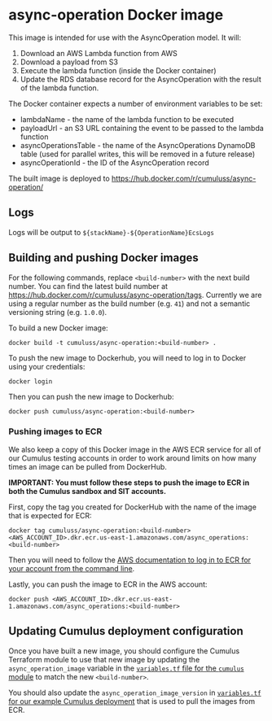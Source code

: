 # async-operation Docker image

This image is intended for use with the AsyncOperation model. It will:

1. Download an AWS Lambda function from AWS
2. Download a payload from S3
3. Execute the lambda function (inside the Docker container)
4. Update the RDS database record for the AsyncOperation with the result of the lambda function.

The Docker container expects a number of environment variables to be set:

* lambdaName - the name of the lambda function to be executed
* payloadUrl - an S3 URL containing the event to be passed to the lambda
  function
* asyncOperationsTable - the name of the AsyncOperations DynamoDB table (used for parallel writes, this will be removed in a future release)
* asyncOperationId - the ID of the AsyncOperation record

The built image is deployed to
<https://hub.docker.com/r/cumuluss/async-operation/>

## Logs

Logs will be output to `${stackName}-${OperationName}EcsLogs`

## Building and pushing Docker images

For the following commands, replace `<build-number>` with the next build number. You can
find the latest build number at <https://hub.docker.com/r/cumuluss/async-operation/tags>.
Currently we are using a regular number as the build number (e.g. `41`) and not a semantic
versioning string (e.g. `1.0.0`).

To build a new Docker image:

`docker build -t cumuluss/async-operation:<build-number> .`

To push the new image to Dockerhub, you will need to log in to Docker using your credentials:

`docker login`

Then you can push the new image to Dockerhub:

`docker push cumuluss/async-operation:<build-number>`

### Pushing images to ECR

We also keep a copy of this Docker image in the AWS ECR service for all of our Cumulus
testing accounts in order to work around limits on how many times an image can be pulled
from DockerHub.

**IMPORTANT: You must follow these steps to push the image to ECR in both the Cumulus sandbox and SIT accounts.**

First, copy the tag you created for DockerHub with the name of the image that
is expected for ECR:

```shell
docker tag cumuluss/async-operation:<build-number> <AWS_ACCOUNT_ID>.dkr.ecr.us-east-1.amazonaws.com/async_operations:<build-number>
```

Then you will need to follow the [AWS documentation to log in to ECR for your account from the command line](https://docs.aws.amazon.com/AmazonECR/latest/userguide/getting-started-cli.html#cli-authenticate-registry).

Lastly, you can push the image to ECR in the AWS account:

```shell
docker push <AWS_ACCOUNT_ID>.dkr.ecr.us-east-1.amazonaws.com/async_operations:<build-number>
```

## Updating Cumulus deployment configuration

Once you have built a new image, you should configure the Cumulus Terraform module to use that new image by updating the `async_operation_image` variable in the
[`variables.tf` file for the `cumulus` module](../../../../tf-modules/cumulus/variables.tf)
to match the new `<build-number>`.

You should also update the `async_operation_image_version` in [`variables.tf` for our example Cumulus deployment](../../../../example/cumulus-tf/variables.tf) that is used to pull the images from ECR.
